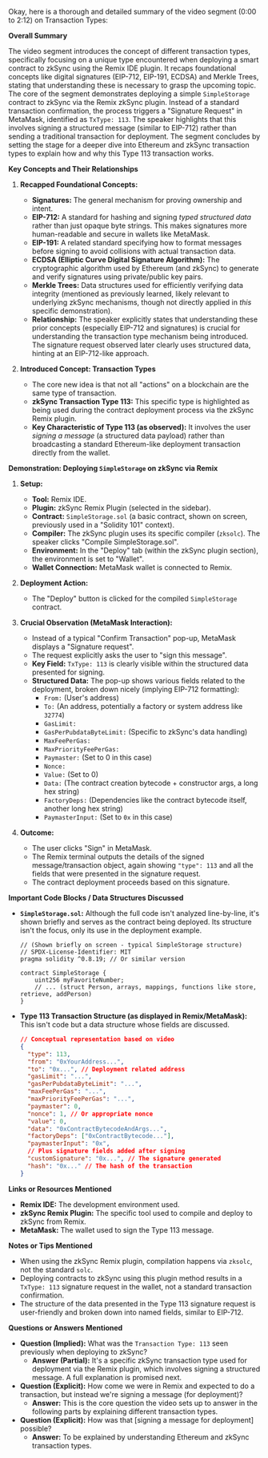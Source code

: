 Okay, here is a thorough and detailed summary of the video segment (0:00 to 2:12) on Transaction Types:

**Overall Summary**

The video segment introduces the concept of different transaction types, specifically focusing on a unique type encountered when deploying a smart contract to zkSync using the Remix IDE plugin. It recaps foundational concepts like digital signatures (EIP-712, EIP-191, ECDSA) and Merkle Trees, stating that understanding these is necessary to grasp the upcoming topic. The core of the segment demonstrates deploying a simple `SimpleStorage` contract to zkSync via the Remix zkSync plugin. Instead of a standard transaction confirmation, the process triggers a "Signature Request" in MetaMask, identified as `TxType: 113`. The speaker highlights that this involves signing a structured message (similar to EIP-712) rather than sending a traditional transaction for deployment. The segment concludes by setting the stage for a deeper dive into Ethereum and zkSync transaction types to explain how and why this Type 113 transaction works.

**Key Concepts and Their Relationships**

1.  **Recapped Foundational Concepts:**
    *   **Signatures:** The general mechanism for proving ownership and intent.
    *   **EIP-712:** A standard for hashing and signing *typed structured data* rather than just opaque byte strings. This makes signatures more human-readable and secure in wallets like MetaMask.
    *   **EIP-191:** A related standard specifying how to format messages before signing to avoid collisions with actual transaction data.
    *   **ECDSA (Elliptic Curve Digital Signature Algorithm):** The cryptographic algorithm used by Ethereum (and zkSync) to generate and verify signatures using private/public key pairs.
    *   **Merkle Trees:** Data structures used for efficiently verifying data integrity (mentioned as previously learned, likely relevant to underlying zkSync mechanisms, though not directly applied in *this* specific demonstration).
    *   **Relationship:** The speaker explicitly states that understanding these prior concepts (especially EIP-712 and signatures) is crucial for understanding the transaction type mechanism being introduced. The signature request observed later clearly uses structured data, hinting at an EIP-712-like approach.

2.  **Introduced Concept: Transaction Types**
    *   The core new idea is that not all "actions" on a blockchain are the same type of transaction.
    *   **zkSync Transaction Type 113:** This specific type is highlighted as being used during the contract deployment process via the zkSync Remix plugin.
    *   **Key Characteristic of Type 113 (as observed):** It involves the user *signing a message* (a structured data payload) rather than broadcasting a standard Ethereum-like deployment transaction directly from the wallet.

**Demonstration: Deploying `SimpleStorage` on zkSync via Remix**

1.  **Setup:**
    *   **Tool:** Remix IDE.
    *   **Plugin:** zkSync Remix Plugin (selected in the sidebar).
    *   **Contract:** `SimpleStorage.sol` (a basic contract, shown on screen, previously used in a "Solidity 101" context).
    *   **Compiler:** The zkSync plugin uses its specific compiler (`zksolc`). The speaker clicks "Compile SimpleStorage.sol".
    *   **Environment:** In the "Deploy" tab (within the zkSync plugin section), the environment is set to "Wallet".
    *   **Wallet Connection:** MetaMask wallet is connected to Remix.

2.  **Deployment Action:**
    *   The "Deploy" button is clicked for the compiled `SimpleStorage` contract.

3.  **Crucial Observation (MetaMask Interaction):**
    *   Instead of a typical "Confirm Transaction" pop-up, MetaMask displays a "Signature request".
    *   The request explicitly asks the user to "sign this message".
    *   **Key Field:** `TxType: 113` is clearly visible within the structured data presented for signing.
    *   **Structured Data:** The pop-up shows various fields related to the deployment, broken down nicely (implying EIP-712 formatting):
        *   `From:` (User's address)
        *   `To:` (An address, potentially a factory or system address like `32774`)
        *   `GasLimit:`
        *   `GasPerPubdataByteLimit:` (Specific to zkSync's data handling)
        *   `MaxFeePerGas:`
        *   `MaxPriorityFeePerGas:`
        *   `Paymaster:` (Set to 0 in this case)
        *   `Nonce:`
        *   `Value:` (Set to 0)
        *   `Data:` (The contract creation bytecode + constructor args, a long hex string)
        *   `FactoryDeps:` (Dependencies like the contract bytecode itself, another long hex string)
        *   `PaymasterInput:` (Set to `0x` in this case)

4.  **Outcome:**
    *   The user clicks "Sign" in MetaMask.
    *   The Remix terminal outputs the details of the signed message/transaction object, again showing `"type": 113` and all the fields that were presented in the signature request.
    *   The contract deployment proceeds based on this signature.

**Important Code Blocks / Data Structures Discussed**

*   **`SimpleStorage.sol`:** Although the full code isn't analyzed line-by-line, it's shown briefly and serves as the contract being deployed. Its structure isn't the focus, only its use in the deployment example.
    ```solidity
    // (Shown briefly on screen - typical SimpleStorage structure)
    // SPDX-License-Identifier: MIT
    pragma solidity ^0.8.19; // Or similar version

    contract SimpleStorage {
        uint256 myFavoriteNumber;
        // ... (struct Person, arrays, mappings, functions like store, retrieve, addPerson)
    }
    ```
*   **Type 113 Transaction Structure (as displayed in Remix/MetaMask):** This isn't code but a data structure whose fields are discussed.
    ```json
    // Conceptual representation based on video
    {
      "type": 113,
      "from": "0xYourAddress...",
      "to": "0x...", // Deployment related address
      "gasLimit": "...",
      "gasPerPubdataByteLimit": "...",
      "maxFeePerGas": "...",
      "maxPriorityFeePerGas": "...",
      "paymaster": 0,
      "nonce": 1, // Or appropriate nonce
      "value": 0,
      "data": "0xContractBytecodeAndArgs...",
      "factoryDeps": ["0xContractBytecode..."],
      "paymasterInput": "0x",
      // Plus signature fields added after signing
      "customSignature": "0x...", // The signature generated
      "hash": "0x..." // The hash of the transaction
    }
    ```

**Links or Resources Mentioned**

*   **Remix IDE:** The development environment used.
*   **zkSync Remix Plugin:** The specific tool used to compile and deploy to zkSync from Remix.
*   **MetaMask:** The wallet used to sign the Type 113 message.

**Notes or Tips Mentioned**

*   When using the zkSync Remix plugin, compilation happens via `zksolc`, not the standard `solc`.
*   Deploying contracts to zkSync using this plugin method results in a `TxType: 113` signature request in the wallet, not a standard transaction confirmation.
*   The structure of the data presented in the Type 113 signature request is user-friendly and broken down into named fields, similar to EIP-712.

**Questions or Answers Mentioned**

*   **Question (Implied):** What was the `Transaction Type: 113` seen previously when deploying to zkSync?
    *   **Answer (Partial):** It's a specific zkSync transaction type used for deployment via the Remix plugin, which involves signing a structured message. A full explanation is promised next.
*   **Question (Explicit):** How come we were in Remix and expected to do a transaction, but instead we're signing a message (for deployment)?
    *   **Answer:** This is the core question the video sets up to answer in the following parts by explaining different transaction types.
*   **Question (Explicit):** How was that [signing a message for deployment] possible?
    *   **Answer:** To be explained by understanding Ethereum and zkSync transaction types.